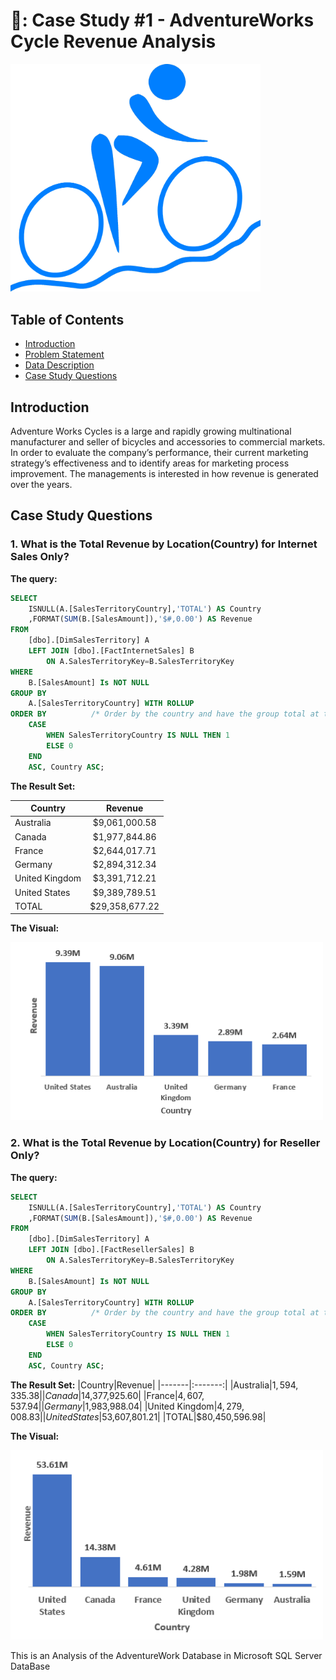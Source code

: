 # 🚴: Case Study #1 - AdventureWorks Cycle Revenue Analysis <!-- omit in toc -->

<img src="https://github.com/DanielBayo/AdventureWork_SQL_Analysis/blob/main/Adventure_logo.png" alt="AdventureWorks" width="400"/>

## Table of Contents <!-- omit in toc -->

- [Introduction](#introduction)
- [Problem Statement](#problem-statement)
- [Data Description](#data-description)
- [Case Study Questions](#case-study-questions)


## Introduction

Adventure Works Cycles is a large and rapidly growing multinational manufacturer and seller of bicycles and accessories to commercial markets. In order to evaluate the company’s performance, their current marketing strategy’s effectiveness and to identify areas for marketing process improvement. The managements is interested in how revenue is generated over the years.

## Case Study Questions

### 1. What is the Total Revenue by Location(Country) for Internet Sales Only?

**The query:**

```sql
SELECT 
	ISNULL(A.[SalesTerritoryCountry],'TOTAL') AS Country
	,FORMAT(SUM(B.[SalesAmount]),'$#,0.00') AS Revenue
FROM 
	[dbo].[DimSalesTerritory] A 
	LEFT JOIN [dbo].[FactInternetSales] B
		ON A.SalesTerritoryKey=B.SalesTerritoryKey
WHERE 
	B.[SalesAmount] Is NOT NULL
GROUP BY 
	A.[SalesTerritoryCountry] WITH ROLLUP
ORDER BY          /* Order by the country and have the group total at the bottom*/
	CASE 
		WHEN SalesTerritoryCountry IS NULL THEN 1
		ELSE 0
	END
	ASC, Country ASC;
```

**The Result Set:**

|Country|Revenue|
|-------|:-------:|
|Australia|$9,061,000.58|
|Canada|$1,977,844.86|
|France|$2,644,017.71|
|Germany|$2,894,312.34|
|United Kingdom|$3,391,712.21|
|United States|$9,389,789.51|
|TOTAL|$29,358,677.22|

**The Visual:**

<img src="https://github.com/DanielBayo/AdventureWork_SQL_Analysis/blob/main/Q1.PNG" alt="Internet Sales by Country" width="500"/>

### 2. What is the Total Revenue by Location(Country) for Reseller Only?

**The query:**

```sql
SELECT 
	ISNULL(A.[SalesTerritoryCountry],'TOTAL') AS Country
	,FORMAT(SUM(B.[SalesAmount]),'$#,0.00') AS Revenue
FROM 
	[dbo].[DimSalesTerritory] A 
	LEFT JOIN [dbo].[FactResellerSales] B
		ON A.SalesTerritoryKey=B.SalesTerritoryKey
WHERE 
	B.[SalesAmount] Is NOT NULL
GROUP BY 
	A.[SalesTerritoryCountry] WITH ROLLUP
ORDER BY          /* Order by the country and have the group total at the bottom*/
	CASE 
		WHEN SalesTerritoryCountry IS NULL THEN 1
		ELSE 0
	END
	ASC, Country ASC;
```

**The Result Set:**
|Country|Revenue|
|-------|:-------:|
|Australia|$1,594,335.38|
|Canada|$14,377,925.60|
|France|$4,607,537.94|
|Germany|$1,983,988.04|
|United Kingdom|$4,279,008.83|
|United States|$53,607,801.21|
|TOTAL|$80,450,596.98|

**The Visual:**

<img src="https://github.com/DanielBayo/AdventureWork_SQL_Analysis/blob/main/Q2.PNG" alt="Reseller Sales by Country" width="500"/>

This is an Analysis of the AdventureWork Database in Microsoft SQL Server DataBase
